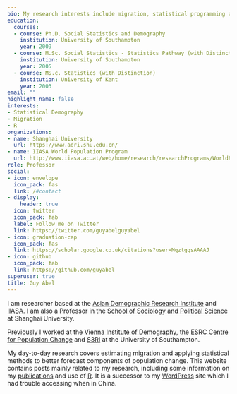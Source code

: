 ```yaml
---
bio: My research interests include migration, statistical programming and demographic methods.
education:
  courses:
  - course: Ph.D. Social Statistics and Demography
    institution: University of Southampton
    year: 2009
  - course: M.Sc. Social Statistics - Statistics Pathway (with Distinction)
    institution: University of Southampton
    year: 2005
  - course: MS.c. Statistics (with Distinction)
    institution: University of Kent
    year: 2003
email: ""
highlight_name: false
interests:
- Statistical Demography
- Migration
- R
organizations:
- name: Shanghai University
  url: https://www.adri.shu.edu.cn/
- name: IIASA World Population Program
  url: http://www.iiasa.ac.at/web/home/research/researchPrograms/WorldPopulation/Introduction.html
role: Professor
social:
- icon: envelope
  icon_pack: fas
  link: /#contact
- display:
    header: true
  icon: twitter
  icon_pack: fab
  label: Follow me on Twitter
  link: https://twitter.com/guyabelguyabel
- icon: graduation-cap
  icon_pack: fas
  link: https://scholar.google.co.uk/citations?user=MqztgqsAAAAJ
- icon: github
  icon_pack: fab
  link: https://github.com/guyabel
superuser: true
title: Guy Abel
---
```


I am researcher based at the [Asian Demographic Research Institute](http://adri-shanghai.github.io/) and [IIASA](http://www.iiasa.ac.at/web/home/research/researchPrograms/WorldPopulation/Introduction.html). I am also a Professor in the [School of Sociology and Political Science](http://en.shu.edu.cn/Default.aspx?tabid=26181) at Shanghai University. 

Previously I worked at the [Vienna Institute of Demography](http://www.oeaw.ac.at/vid/), the [ESRC Centre for Population Change](http://www.cpc.ac.uk/) and [S3RI](http://www.southampton.ac.uk/s3ri/) at the University of Southampton.

My day-to-day research covers estimating migration and applying statistical methods to better forecast components of population change. This website contains posts mainly related to my research, including some information on my [publications](./publication) and use of [R](./tags/r/). It is a successor to my [WordPress](http://gjabel.wordpress.com/) site which I had trouble accessing when in China.

[comment]: <> ({{< icon name="download" pack="fas" >}} Download my {{< staticref "uploads/demo_resume.pdf" "newtab" >}}resumé{{< /staticref >}}.)
